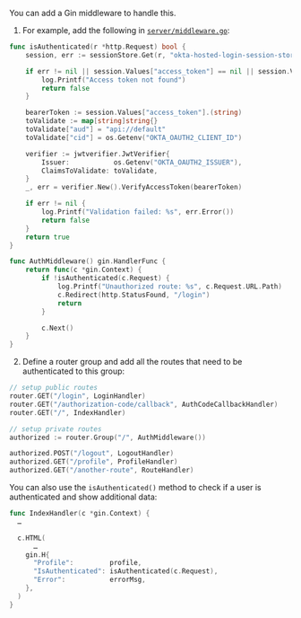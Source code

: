 You can add a Gin middleware to handle this.

1. For example, add the following in [`server/middleware.go`](https://github.com/okta-samples/okta-go-gin-sample/blob/main/server/middleware.go):

```go
func isAuthenticated(r *http.Request) bool {
	session, err := sessionStore.Get(r, "okta-hosted-login-session-store")

	if err != nil || session.Values["access_token"] == nil || session.Values["access_token"] == "" {
		log.Printf("Access token not found")
		return false
	}

	bearerToken := session.Values["access_token"].(string)
	toValidate := map[string]string{}
	toValidate["aud"] = "api://default"
	toValidate["cid"] = os.Getenv("OKTA_OAUTH2_CLIENT_ID")

	verifier := jwtverifier.JwtVerifier{
		Issuer:           os.Getenv("OKTA_OAUTH2_ISSUER"),
		ClaimsToValidate: toValidate,
	}
	_, err = verifier.New().VerifyAccessToken(bearerToken)

	if err != nil {
		log.Printf("Validation failed: %s", err.Error())
		return false
	}
	return true
}

func AuthMiddleware() gin.HandlerFunc {
	return func(c *gin.Context) {
		if !isAuthenticated(c.Request) {
			log.Printf("Unauthorized route: %s", c.Request.URL.Path)
			c.Redirect(http.StatusFound, "/login")
			return
		}

		c.Next()
	}
}
```

2. Define a router group and add all the routes that need to be authenticated to this group:

```go
// setup public routes
router.GET("/login", LoginHandler)
router.GET("/authorization-code/callback", AuthCodeCallbackHandler)
router.GET("/", IndexHandler)

// setup private routes
authorized := router.Group("/", AuthMiddleware())

authorized.POST("/logout", LogoutHandler)
authorized.GET("/profile", ProfileHandler)
authorized.GET("/another-route", RouteHandler)
```

You can also use the `isAuthenticated()` method to check if a user is authenticated and show additional data:

```go
func IndexHandler(c *gin.Context) {
  …

  c.HTML(
      …
    gin.H{
      "Profile":         profile,
      "IsAuthenticated": isAuthenticated(c.Request),
      "Error":           errorMsg,
    },
  )
}
```
